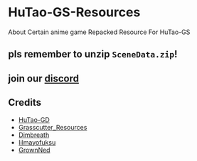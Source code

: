 # HuTao-GS-Resources
About Certain anime game Repacked Resource For HuTao-GS

## pls remember to unzip `SceneData.zip`!
## join our [discord](https://discord.gg/m5BQsxhJ)

## Credits 
 - [HuTao-GD](https://github.com/NotArandomGUY/HuTao-GD)
 - [Grasscutter_Resources](https://github.com/tamilpp25/Grasscutter_Resources)
 - [Dimbreath](https://github.com/Dimbreath/GenshinData) <br/>
 - [lilmayofuksu](https://github.com/lilmayofuksu/animepython) <br/>
 - [GrownNed](https://github.com/GrownNed/Homework)
